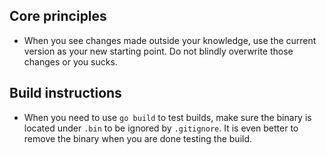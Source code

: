 ## Core principles

- When you see changes made outside your knowledge, use the current version as your new starting point. Do not blindly overwrite those changes or you sucks.

## Build instructions

- When you need to use `go build` to test builds, make sure the binary is located under `.bin` to be ignored by `.gitignore`. It is even better to remove the binary when you are done testing the build.